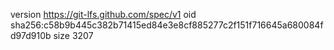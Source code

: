 version https://git-lfs.github.com/spec/v1
oid sha256:c58b9b445c382b71415ed84e3e8cf885277c2f151f716645a680084fd97d910b
size 3207
